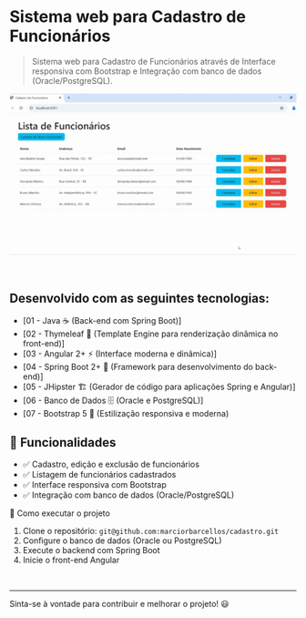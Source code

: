 # Sistema web para Cadastro de Funcionários

> Sistema web para Cadastro de Funcionários através de Interface responsiva com Bootstrap e Integração com banco de dados (Oracle/PostgreSQL).

![Cadastro](https://github.com/marciorbarcellos/cadastro/blob/main/img/Cadastro.gif)

<br/>

## Desenvolvido com as seguintes tecnologias:

- [01 - Java ☕ (Back-end com Spring Boot)]
- [02 - Thymeleaf 📝 (Template Engine para renderização dinâmica no front-end)]
- [03 - Angular 2+ ⚡ (Interface moderna e dinâmica)]
- [04 - Spring Boot 2+ 🚀 (Framework para desenvolvimento do back-end)]
- [05 - JHipster 🏗️ (Gerador de código para aplicações Spring e Angular)]
- [06 - Banco de Dados 🗄️ (Oracle e PostgreSQL)]
- [07 - Bootstrap 5 🎨 (Estilização responsiva e moderna)


## 📌 Funcionalidades

- ✅ Cadastro, edição e exclusão de funcionários
- ✅ Listagem de funcionários cadastrados
- ✅ Interface responsiva com Bootstrap
- ✅ Integração com banco de dados (Oracle/PostgreSQL)

🚀 Como executar o projeto

1. Clone o repositório: `git@github.com:marciorbarcellos/cadastro.git`
2. Configure o banco de dados (Oracle ou PostgreSQL)
3. Execute o backend com Spring Boot
4. Inicie o front-end Angular

<br/>

---

Sinta-se à vontade para contribuir e melhorar o projeto! 😃

<br/>
